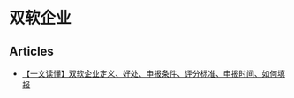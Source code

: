 # 双软企业

## Articles
* [【一文读懂】双软企业定义、好处、申报条件、评分标准、申报时间、如何填报](https://zhuanlan.zhihu.com/p/668179292)
